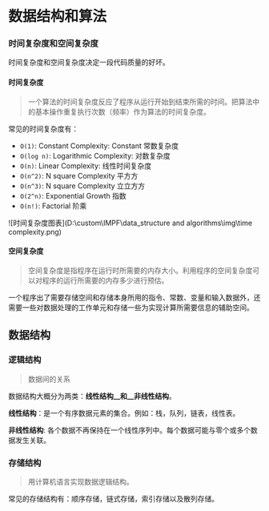 # 数据结构和算法

### 时间复杂度和空间复杂度

时间复杂度和空间复杂度决定一段代码质量的好坏。



#### 时间复杂度

> 一个算法的时间复杂度反应了程序从运行开始到结束所需的时间。把算法中的基本操作重复执行次数（频率）作为算法的时间复杂度。



常见的时间复杂度有：

- `O(1)`: Constant Complexity: Constant 常数复杂度
- `O(log n)`: Logarithmic Complexity: 对数复杂度
- `O(n)`: Linear Complexity: 线性时间复杂度
- `O(n^2)`: N square Complexity 平⽅方
- `O(n^3)`: N square Complexity ⽴立⽅方
- `O(2^n)`: Exponential Growth 指数
- `O(n!)`: Factorial 阶乘

![时间复杂度图表](D:\custom\IMPF\data_structure and algorithms\img\time complexity.png)

#### 空间复杂度

> 空间复杂度是指程序在运行时所需要的内存大小。利用程序的空间复杂度可以对程序的运行所需要的内存多少进行预估。

一个程序出了需要存储空间和存储本身所用的指令、常数、变量和输入数据外，还需要一些对数据处理的工作单元和存储一些为实现计算所需要信息的辅助空间。



## 数据结构

### 逻辑结构

> 数据间的关系

数据结构大概分为两类：__线性结构__和__非线性结构__。

__线性结构__：是一个有序数据元素的集合。例如：栈，队列，链表，线性表。

__非线性结构__: 各个数据不再保持在一个线性序列中。每个数据可能与零个或多个数据发生关联。



### 存储结构

> 用计算机语言实现数据逻辑结构。

常见的存储结构有：顺序存储，链式存储，索引存储以及散列存储。



